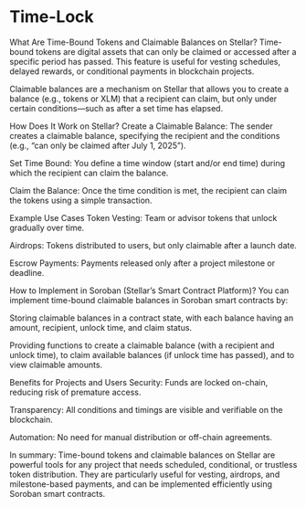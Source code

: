 # Time-Lock

What Are Time-Bound Tokens and Claimable Balances on Stellar?
Time-bound tokens are digital assets that can only be claimed or accessed after a specific period has passed. This feature is useful for vesting schedules, delayed rewards, or conditional payments in blockchain projects.

Claimable balances are a mechanism on Stellar that allows you to create a balance (e.g., tokens or XLM) that a recipient can claim, but only under certain conditions—such as after a set time has elapsed.

How Does It Work on Stellar?
Create a Claimable Balance:
The sender creates a claimable balance, specifying the recipient and the conditions (e.g., “can only be claimed after July 1, 2025”).

Set Time Bound:
You define a time window (start and/or end time) during which the recipient can claim the balance.

Claim the Balance:
Once the time condition is met, the recipient can claim the tokens using a simple transaction.

Example Use Cases
Token Vesting: Team or advisor tokens that unlock gradually over time.

Airdrops: Tokens distributed to users, but only claimable after a launch date.

Escrow Payments: Payments released only after a project milestone or deadline.

How to Implement in Soroban (Stellar’s Smart Contract Platform)?
You can implement time-bound claimable balances in Soroban smart contracts by:

Storing claimable balances in a contract state, with each balance having an amount, recipient, unlock time, and claim status.

Providing functions to create a claimable balance (with a recipient and unlock time), to claim available balances (if unlock time has passed), and to view claimable amounts.

Benefits for Projects and Users
Security: Funds are locked on-chain, reducing risk of premature access.

Transparency: All conditions and timings are visible and verifiable on the blockchain.

Automation: No need for manual distribution or off-chain agreements.

In summary:
Time-bound tokens and claimable balances on Stellar are powerful tools for any project that needs scheduled, conditional, or trustless token distribution. They are particularly useful for vesting, airdrops, and milestone-based payments, and can be implemented efficiently using Soroban smart contracts.

